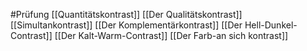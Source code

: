 #Prüfung 
[[Quantitätskontrast]]
[[Der Qualitätskontrast]]
[[Simultankontrast]]
[[Der Komplementärkontrast]]
[[Der Hell-Dunkel-Contrast]]
[[Der Kalt-Warm-Contrast]]
[[Der Farb-an sich kontrast]]
